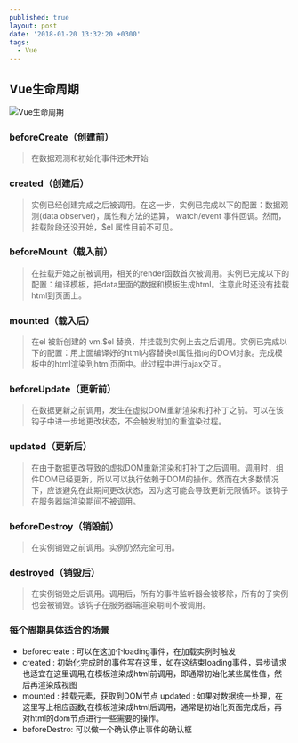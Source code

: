 ```yaml
---
published: true
layout: post
date: '2018-01-20 13:32:20 +0300'
tags:
  - Vue
---
```

## Vue生命周期

![Vue生命周期]({{site.baseurl}}/assets/img/demo/201909/2019-10-16_00002.jpg)


### beforeCreate（创建前） 
>在数据观测和初始化事件还未开始

### created（创建后） 
>实例已经创建完成之后被调用。在这一步，实例已完成以下的配置：数据观测(data observer)，属性和方法的运算， watch/event 事件回调。然而，挂载阶段还没开始，$el 属性目前不可见。

### beforeMount（载入前） 

>在挂载开始之前被调用，相关的render函数首次被调用。实例已完成以下的配置：编译模板，把data里面的数据和模板生成html。注意此时还没有挂载html到页面上。

### mounted（载入后） 

>在el 被新创建的 vm.$el 替换，并挂载到实例上去之后调用。实例已完成以下的配置：用上面编译好的html内容替换el属性指向的DOM对象。完成模板中的html渲染到html页面中。此过程中进行ajax交互。

### beforeUpdate（更新前） 

>在数据更新之前调用，发生在虚拟DOM重新渲染和打补丁之前。可以在该钩子中进一步地更改状态，不会触发附加的重渲染过程。

### updated（更新后） 

>在由于数据更改导致的虚拟DOM重新渲染和打补丁之后调用。调用时，组件DOM已经更新，所以可以执行依赖于DOM的操作。然而在大多数情况下，应该避免在此期间更改状态，因为这可能会导致更新无限循环。该钩子在服务器端渲染期间不被调用。

### beforeDestroy（销毁前） 

>在实例销毁之前调用。实例仍然完全可用。

### destroyed（销毁后） 

>在实例销毁之后调用。调用后，所有的事件监听器会被移除，所有的子实例也会被销毁。该钩子在服务器端渲染期间不被调用。


### 每个周期具体适合的场景

- beforecreate : 可以在这加个loading事件，在加载实例时触发
- created : 初始化完成时的事件写在这里，如在这结束loading事件，异步请求也适宜在这里调用,在模板渲染成html前调用，即通常初始化某些属性值，然后再渲染成视图
- mounted : 挂载元素，获取到DOM节点 updated : 如果对数据统一处理，在这里写上相应函数,在模板渲染成html后调用，通常是初始化页面完成后，再对html的dom节点进行一些需要的操作。
- beforeDestro: 可以做一个确认停止事件的确认框
